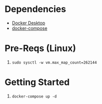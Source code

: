 # Dependencies
- [Docker Desktop](https://docs.docker.com/desktop/)
- [docker-compose](https://docs.docker.com/compose/install/)

# Pre-Reqs (Linux)
1.   `sudo sysctl -w vm.max_map_count=262144`

# Getting Started
1. `docker-compose up -d`